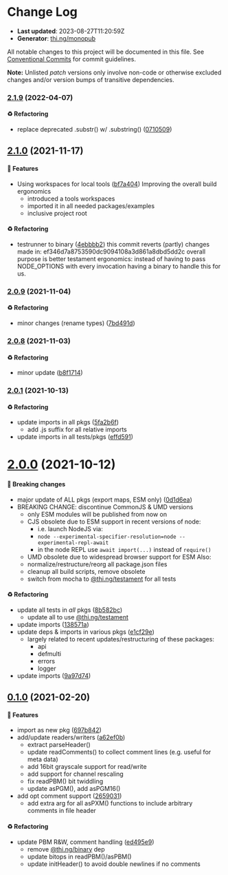 # Change Log

- **Last updated**: 2023-08-27T11:20:59Z
- **Generator**: [thi.ng/monopub](https://thi.ng/monopub)

All notable changes to this project will be documented in this file.
See [Conventional Commits](https://conventionalcommits.org/) for commit guidelines.

**Note:** Unlisted _patch_ versions only involve non-code or otherwise excluded changes
and/or version bumps of transitive dependencies.

### [2.1.9](https://github.com/thi-ng/umbrella/tree/@thi.ng/pixel-io-netpbm@2.1.9) (2022-04-07)

#### ♻️ Refactoring

- replace deprecated .substr() w/ .substring() ([0710509](https://github.com/thi-ng/umbrella/commit/0710509))

## [2.1.0](https://github.com/thi-ng/umbrella/tree/@thi.ng/pixel-io-netpbm@2.1.0) (2021-11-17)

#### 🚀 Features

- Using workspaces for local tools ([bf7a404](https://github.com/thi-ng/umbrella/commit/bf7a404))
  Improving the overall build ergonomics
  - introduced a tools workspaces
  - imported it in all needed packages/examples
  - inclusive project root

#### ♻️ Refactoring

- testrunner to binary ([4ebbbb2](https://github.com/thi-ng/umbrella/commit/4ebbbb2))
  this commit reverts (partly) changes made in:
  ef346d7a8753590dc9094108a3d861a8dbd5dd2c
  overall purpose is better testament ergonomics:
  instead of having to pass NODE_OPTIONS with every invocation
  having a binary to handle this for us.

### [2.0.9](https://github.com/thi-ng/umbrella/tree/@thi.ng/pixel-io-netpbm@2.0.9) (2021-11-04)

#### ♻️ Refactoring

- minor changes (rename types) ([7bd491d](https://github.com/thi-ng/umbrella/commit/7bd491d))

### [2.0.8](https://github.com/thi-ng/umbrella/tree/@thi.ng/pixel-io-netpbm@2.0.8) (2021-11-03)

#### ♻️ Refactoring

- minor update ([b8f1714](https://github.com/thi-ng/umbrella/commit/b8f1714))

### [2.0.1](https://github.com/thi-ng/umbrella/tree/@thi.ng/pixel-io-netpbm@2.0.1) (2021-10-13)

#### ♻️ Refactoring

- update imports in all pkgs ([5fa2b6f](https://github.com/thi-ng/umbrella/commit/5fa2b6f))
  - add .js suffix for all relative imports
- update imports in all tests/pkgs ([effd591](https://github.com/thi-ng/umbrella/commit/effd591))

# [2.0.0](https://github.com/thi-ng/umbrella/tree/@thi.ng/pixel-io-netpbm@2.0.0) (2021-10-12)

#### 🛑 Breaking changes

- major update of ALL pkgs (export maps, ESM only) ([0d1d6ea](https://github.com/thi-ng/umbrella/commit/0d1d6ea))
- BREAKING CHANGE: discontinue CommonJS & UMD versions
  - only ESM modules will be published from now on
  - CJS obsolete due to ESM support in recent versions of node:
    - i.e. launch NodeJS via:
    - `node --experimental-specifier-resolution=node --experimental-repl-await`
    - in the node REPL use `await import(...)` instead of `require()`
  - UMD obsolete due to widespread browser support for ESM
  Also:
  - normalize/restructure/reorg all package.json files
  - cleanup all build scripts, remove obsolete
  - switch from mocha to [@thi.ng/testament](https://github.com/thi-ng/umbrella/tree/main/packages/testament) for all tests

#### ♻️ Refactoring

- update all tests in _all_ pkgs ([8b582bc](https://github.com/thi-ng/umbrella/commit/8b582bc))
  - update all to use [@thi.ng/testament](https://github.com/thi-ng/umbrella/tree/main/packages/testament)
- update imports ([138571a](https://github.com/thi-ng/umbrella/commit/138571a))
- update deps & imports in various pkgs ([e1cf29e](https://github.com/thi-ng/umbrella/commit/e1cf29e))
  - largely related to recent updates/restructuring of these packages:
    - api
    - defmulti
    - errors
    - logger
- update imports ([9a97d74](https://github.com/thi-ng/umbrella/commit/9a97d74))

## [0.1.0](https://github.com/thi-ng/umbrella/tree/@thi.ng/pixel-io-netpbm@0.1.0) (2021-02-20)

#### 🚀 Features

- import as new pkg ([697b842](https://github.com/thi-ng/umbrella/commit/697b842))
- add/update readers/writers ([a62ef0b](https://github.com/thi-ng/umbrella/commit/a62ef0b))
  - extract parseHeader()
  - update readComments() to collect comment lines
    (e.g. useful for meta data)
  - add 16bit grayscale support for read/write
  - add support for channel rescaling
  - fix readPBM() bit twiddling
  - update asPGM(), add asPGM16()
- add opt comment support ([2659031](https://github.com/thi-ng/umbrella/commit/2659031))
  - add extra arg for all asPXM() functions to include
    arbitrary comments in file header

#### ♻️ Refactoring

- update PBM R&W, comment handling ([ed495e9](https://github.com/thi-ng/umbrella/commit/ed495e9))
  - remove [@thi.ng/binary](https://github.com/thi-ng/umbrella/tree/main/packages/binary) dep
  - update bitops in readPBM()/asPBM()
  - update initHeader() to avoid double newlines if no comments
